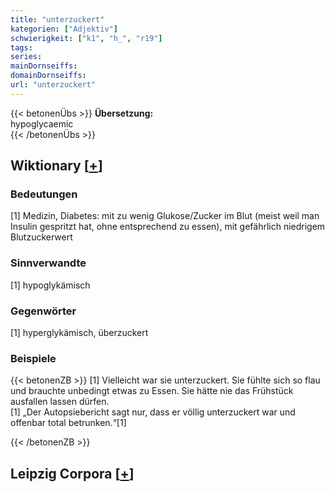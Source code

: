 ```yaml
---
title: "unterzuckert"
kategorien: ["Adjektiv"]
schwierigkeit: ["k1", "h_", "r19"]
tags:
series:
mainDornseiffs:
domainDornseiffs:
url: "unterzuckert"
---
```


{{< betonenÜbs >}}
**Übersetzung:**  
hypoglycaemic  
{{< /betonenÜbs >}}

## Wiktionary [[+](https://de.wiktionary.org/wiki/unterzuckert)]

### Bedeutungen
[1] Medizin, Diabetes: mit zu wenig Glukose/Zucker im Blut (meist weil man Insulin gespritzt hat, ohne entsprechend zu essen), mit gefährlich niedrigem Blutzuckerwert  

### Sinnverwandte
[1] hypoglykämisch  

### Gegenwörter
[1] hyperglykämisch, überzuckert  

### Beispiele
{{< betonenZB >}}
[1] Vielleicht war sie unterzuckert. Sie fühlte sich so flau und brauchte unbedingt etwas zu Essen. Sie hätte nie das Frühstück ausfallen lassen dürfen.  
[1] „Der Autopsiebericht sagt nur, dass er völlig unterzuckert war und offenbar total betrunken.“[1]  

{{< /betonenZB >}}

## Leipzig Corpora [[+](https://corpora.uni-leipzig.de/en/res?word=unterzuckert&corpusId=deu_newscrawl-public_2018)]

